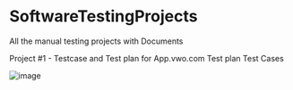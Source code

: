 # SoftwareTestingProjects
All the manual testing projects with Documents 



Project #1 - Testcase and Test plan for App.vwo.com
Test plan 
Test Cases 

![image](https://github.com/user-attachments/assets/36cfdab1-f689-4fd1-99f1-b49eff9a772a)
